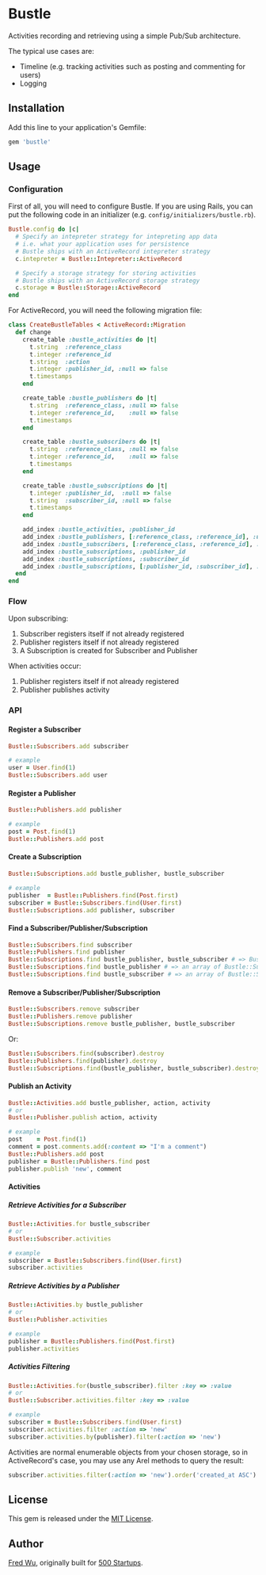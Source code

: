 # Bustle

Activities recording and retrieving using a simple Pub/Sub architecture.

The typical use cases are:

- Timeline (e.g. tracking activities such as posting and commenting for users)
- Logging

## Installation

Add this line to your application's Gemfile:

```ruby
gem 'bustle'
```

## Usage

### Configuration

First of all, you will need to configure Bustle. If you are using Rails, you can put the following code in an initializer (e.g. `config/initializers/bustle.rb`).

```ruby
Bustle.config do |c|
  # Specify an intepreter strategy for intepreting app data
  # i.e. what your application uses for persistence
  # Bustle ships with an ActiveRecord intepreter strategy
  c.intepreter = Bustle::Intepreter::ActiveRecord

  # Specify a storage strategy for storing activities
  # Bustle ships with an ActiveRecord storage strategy
  c.storage = Bustle::Storage::ActiveRecord
end
```

For ActiveRecord, you will need the following migration file:

```ruby
class CreateBustleTables < ActiveRecord::Migration
  def change
    create_table :bustle_activities do |t|
      t.string  :reference_class
      t.integer :reference_id
      t.string  :action
      t.integer :publisher_id, :null => false
      t.timestamps
    end

    create_table :bustle_publishers do |t|
      t.string  :reference_class, :null => false
      t.integer :reference_id,    :null => false
      t.timestamps
    end

    create_table :bustle_subscribers do |t|
      t.string  :reference_class, :null => false
      t.integer :reference_id,    :null => false
      t.timestamps
    end

    create_table :bustle_subscriptions do |t|
      t.integer :publisher_id,  :null => false
      t.string  :subscriber_id, :null => false
      t.timestamps
    end

    add_index :bustle_activities, :publisher_id
    add_index :bustle_publishers, [:reference_class, :reference_id], :unique => true
    add_index :bustle_subscribers, [:reference_class, :reference_id], :unique => true
    add_index :bustle_subscriptions, :publisher_id
    add_index :bustle_subscriptions, :subscriber_id
    add_index :bustle_subscriptions, [:publisher_id, :subscriber_id], :unique => true
  end
end
```

### Flow

Upon subscribing:

1. Subscriber registers itself if not already registered
2. Publisher registers itself if not already registered
3. A Subscription is created for Subscriber and Publisher

When activities occur:

1. Publisher registers itself if not already registered
2. Publisher publishes activity

### API

#### Register a Subscriber

```ruby
Bustle::Subscribers.add subscriber

# example
user = User.find(1)
Bustle::Subscribers.add user
```

#### Register a Publisher

```ruby
Bustle::Publishers.add publisher

# example
post = Post.find(1)
Bustle::Publishers.add post
```

#### Create a Subscription

```ruby
Bustle::Subscriptions.add bustle_publisher, bustle_subscriber

# example
publisher  = Bustle::Publishers.find(Post.first)
subscriber = Bustle::Subscribers.find(User.first)
Bustle::Subscriptions.add publisher, subscriber
```

#### Find a Subscriber/Publisher/Subscription

```ruby
Bustle::Subscribers.find subscriber
Bustle::Publishers.find publisher
Bustle::Subscriptions.find bustle_publisher, bustle_subscriber # => Bustle::Subscription
Bustle::Subscriptions.find bustle_publisher # => an array of Bustle::Subscription for the publisher
Bustle::Subscriptions.find bustle_subscriber # => an array of Bustle::Subscription for the subscriber
```

#### Remove a Subscriber/Publisher/Subscription

```ruby
Bustle::Subscribers.remove subscriber
Bustle::Publishers.remove publisher
Bustle::Subscriptions.remove bustle_publisher, bustle_subscriber
```

Or:

```ruby
Bustle::Subscribers.find(subscriber).destroy
Bustle::Publishers.find(publisher).destroy
Bustle::Subscriptions.find(bustle_publisher, bustle_subscriber).destroy
```

#### Publish an Activity

```ruby
Bustle::Activities.add bustle_publisher, action, activity
# or
Bustle::Publisher.publish action, activity

# example
post    = Post.find(1)
comment = post.comments.add(:content => "I'm a comment")
Bustle::Publishers.add post
publisher = Bustle::Publishers.find post
publisher.publish 'new', comment
```

#### Activities

##### Retrieve Activities for a Subscriber

```ruby
Bustle::Activities.for bustle_subscriber
# or
Bustle::Subscriber.activities

# example
subscriber = Bustle::Subscribers.find(User.first)
subscriber.activities
```

##### Retrieve Activities by a Publisher

```ruby
Bustle::Activities.by bustle_publisher
# or
Bustle::Publisher.activities

# example
publisher = Bustle::Publishers.find(Post.first)
publisher.activities
```

##### Activities Filtering

```ruby
Bustle::Activities.for(bustle_subscriber).filter :key => :value
# or
Bustle::Subscriber.activities.filter :key => :value

# example
subscriber = Bustle::Subscribers.find(User.first)
subscriber.activities.filter :action => 'new'
subscriber.activities.by(publisher).filter(:action => 'new')
```

Activities are normal enumerable objects from your chosen storage, so in ActiveRecord's case, you may use any Arel methods to query the result:

```ruby
subscriber.activities.filter(:action => 'new').order('created_at ASC').limit(10)
```

## License

This gem is released under the [MIT License](http://www.opensource.org/licenses/mit-license.php).

## Author

[Fred Wu](https://github.com/fredwu), originally built for [500 Startups](http://500.co).
